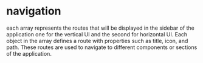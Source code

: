 # navigation

each  array represents the routes that will be displayed in the sidebar of the application one for the vertical UI and the second for horizontal UI.
 Each object in the array defines a route with properties such as title, icon, and path.
 These routes are used to navigate to different components or sections of the application.
